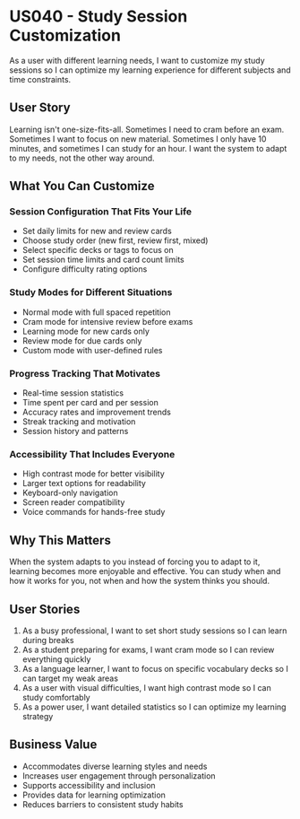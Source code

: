 # US040 - Study Session Customization

As a user with different learning needs, I want to customize my study sessions so I can optimize my learning experience for different subjects and time constraints.

## User Story

Learning isn't one-size-fits-all. Sometimes I need to cram before an exam. Sometimes I want to focus on new material. Sometimes I only have 10 minutes, and sometimes I can study for an hour. I want the system to adapt to my needs, not the other way around.

## What You Can Customize

### Session Configuration That Fits Your Life
- Set daily limits for new and review cards
- Choose study order (new first, review first, mixed)
- Select specific decks or tags to focus on
- Set session time limits and card count limits
- Configure difficulty rating options

### Study Modes for Different Situations
- Normal mode with full spaced repetition
- Cram mode for intensive review before exams
- Learning mode for new cards only
- Review mode for due cards only
- Custom mode with user-defined rules

### Progress Tracking That Motivates
- Real-time session statistics
- Time spent per card and per session
- Accuracy rates and improvement trends
- Streak tracking and motivation
- Session history and patterns

### Accessibility That Includes Everyone
- High contrast mode for better visibility
- Larger text options for readability
- Keyboard-only navigation
- Screen reader compatibility
- Voice commands for hands-free study

## Why This Matters

When the system adapts to you instead of forcing you to adapt to it, learning becomes more enjoyable and effective. You can study when and how it works for you, not when and how the system thinks you should.

## User Stories

1. As a busy professional, I want to set short study sessions so I can learn during breaks
2. As a student preparing for exams, I want cram mode so I can review everything quickly
3. As a language learner, I want to focus on specific vocabulary decks so I can target my weak areas
4. As a user with visual difficulties, I want high contrast mode so I can study comfortably
5. As a power user, I want detailed statistics so I can optimize my learning strategy

## Business Value

- Accommodates diverse learning styles and needs
- Increases user engagement through personalization
- Supports accessibility and inclusion
- Provides data for learning optimization
- Reduces barriers to consistent study habits
